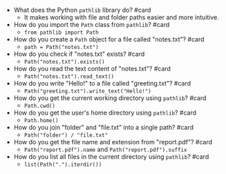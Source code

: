 - What does the Python `pathlib` library do? #card
	- It makes working with file and folder paths easier and more intuitive.
- How do you import the `Path` class from `pathlib`? #card
	- `from pathlib import Path`
- How do you create a `Path` object for a file called "notes.txt"? #card
	- `path = Path("notes.txt")`
- How do you check if "notes.txt" exists? #card
	- `Path("notes.txt").exists()`
- How do you read the text content of "notes.txt"? #card
	- `Path("notes.txt").read_text()`
- How do you write "Hello!" to a file called "greeting.txt"? #card
	- `Path("greeting.txt").write_text("Hello!")`
- How do you get the current working directory using `pathlib`? #card
	- `Path.cwd()`
- How do you get the user's home directory using `pathlib`? #card
	- `Path.home()`
- How do you join "folder" and "file.txt" into a single path? #card
	- `Path("folder") / "file.txt"`
- How do you get the file name and extension from "report.pdf"? #card
	- `Path("report.pdf").name` and `Path("report.pdf").suffix`
- How do you list all files in the current directory using `pathlib`? #card
	- `list(Path(".").iterdir())`